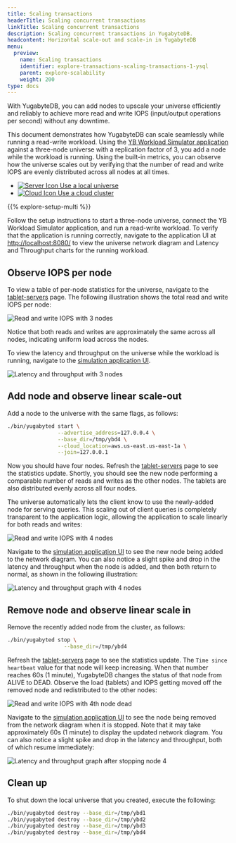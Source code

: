 ```yaml
---
title: Scaling transactions
headerTitle: Scaling concurrent transactions
linkTitle: Scaling concurrent transactions
description: Scaling concurrent transactions in YugabyteDB.
headcontent: Horizontal scale-out and scale-in in YugabyteDB
menu:
  preview:
    name: Scaling transactions
    identifier: explore-transactions-scaling-transactions-1-ysql
    parent: explore-scalability
    weight: 200
type: docs
---
```


With YugabyteDB, you can add nodes to upscale your universe efficiently and reliably to achieve more read and write IOPS (input/output operations per second) without any downtime.

This document demonstrates how YugabyteDB can scale seamlessly while running a read-write workload. Using the [YB Workload Simulator application](https://github.com/YugabyteDB-Samples/yb-workload-simulator) against a three-node universe with a replication factor of 3, you add a node while the workload is running. Using the built-in metrics, you can observe how the universe scales out by verifying that the number of read and write IOPS are evenly distributed across all nodes at all times.

<ul class="nav nav-tabs-alt nav-tabs-yb">
  <li>
    <a href="../scaling-transactions/" class="nav-link active">
      <img src="/icons/database.svg" alt="Server Icon">
      Use a local universe
    </a>
  </li>
  <li>
    <a href="../scaling-transactions-cloud/" class="nav-link">
      <img src="/icons/cloud.svg" alt="Cloud Icon">
      Use a cloud cluster
    </a>
  </li>
</ul>


{{% explore-setup-multi %}}

Follow the setup instructions to start a three-node universe, connect the YB Workload Simulator application, and run a read-write workload. To verify that the application is running correctly, navigate to the application UI at <http://localhost:8080/> to view the universe network diagram and Latency and Throughput charts for the running workload.

## Observe IOPS per node

To view a table of per-node statistics for the universe, navigate to the [tablet-servers](http://127.0.0.1:7000/tablet-servers) page. The following illustration shows the total read and write IOPS per node:

![Read and write IOPS with 3 nodes](/images/ce/transactions_observe1.png)

Notice that both reads and writes are approximately the same across all nodes, indicating uniform load across the nodes.

To view the latency and throughput on the universe while the workload is running, navigate to the [simulation application UI](http://127.0.0.1:8000/).

![Latency and throughput with 3 nodes](/images/ce/simulation-graph.png)

## Add node and observe linear scale-out

Add a node to the universe with the same flags, as follows:

```sh
./bin/yugabyted start \
                --advertise_address=127.0.0.4 \
                --base_dir=/tmp/ybd4 \
                --cloud_location=aws.us-east.us-east-1a \
                --join=127.0.0.1
```

Now you should have four nodes. Refresh the [tablet-servers](http://127.0.0.1:7000/tablet-servers) page to see the statistics update. Shortly, you should see the new node performing a comparable number of reads and writes as the other nodes. The tablets are also distributed evenly across all four nodes.

The universe automatically lets the client know to use the newly-added node for serving queries. This scaling out of client queries is completely transparent to the application logic, allowing the application to scale linearly for both reads and writes:

![Read and write IOPS with 4 nodes](/images/ce/add-node-ybtserver.png)

Navigate to the [simulation application UI](http://127.0.0.1:8000/) to see the new node being added to the network diagram. You can also notice a slight spike and drop in the latency and throughput when the node is added, and then both return to normal, as shown in the following illustration:

![Latency and throughput graph with 4 nodes](/images/ce/add-node-graph.png)

## Remove node and observe linear scale in

Remove the recently added node from the cluster, as follows:

```sh
./bin/yugabyted stop \
                  --base_dir=/tmp/ybd4
```

Refresh the [tablet-servers](http://127.0.0.1:7000/tablet-servers) page to see the statistics update. The `Time since heartbeat` value for that node will keep increasing. When that number reaches 60s (1 minute), YugabyteDB changes the status of that node from ALIVE to DEAD. Observe the load (tablets) and IOPS getting moved off the removed node and redistributed to the other nodes:

![Read and write IOPS with 4th node dead](/images/ce/stop-node-ybtserver.png)

Navigate to the [simulation application UI](http://127.0.0.1:8000/) to see the node being removed from the network diagram when it is stopped. Note that it may take approximately 60s (1 minute) to display the updated network diagram. You can also notice a slight spike and drop in the latency and throughput, both of which resume immediately:

![Latency and throughput graph after stopping node 4](/images/ce/stop-node-graph.png)

## Clean up

To shut down the local universe that you created, execute the following:

```sh
./bin/yugabyted destroy --base_dir=/tmp/ybd1
./bin/yugabyted destroy --base_dir=/tmp/ybd2
./bin/yugabyted destroy --base_dir=/tmp/ybd3
./bin/yugabyted destroy --base_dir=/tmp/ybd4
```
